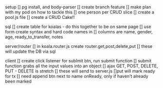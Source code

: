 
setup
    [] pg install, and body-parser
    [] create branch feature
        [] make plan with my pod on how to tackle this
            [] one person per CRUD slice
    [] create a pool.js file
    [] create a CRUD Cake!!
    

sql
    [] create table for koalas - do this together to be on same page
        [] use form create syntax and hard code names in
            [] columns are name, gender, age, ready_to_transfer, notes

server/router
    [] in koala.router.js create router.get,post,delete,put 
        [] these will update the DB via sql

client
    [] create click listener for sublmit btn, run submit function
        [] submit function grabs all the input values into an object
     [] ajax GET, POST, DELETE, PUT - DELETE is stretch
            [] these will send to server.js
        []put will mark ready for tx
            [] need append btn next to name onReady, only if haven't already been marked